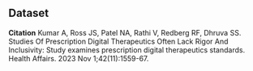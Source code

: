 ## Dataset

**Citation** Kumar A, Ross JS, Patel NA, Rathi V, Redberg RF, Dhruva SS. Studies Of Prescription Digital Therapeutics Often Lack Rigor And Inclusivity: Study examines prescription digital therapeutics standards. Health Affairs. 2023 Nov 1;42(11):1559-67.
